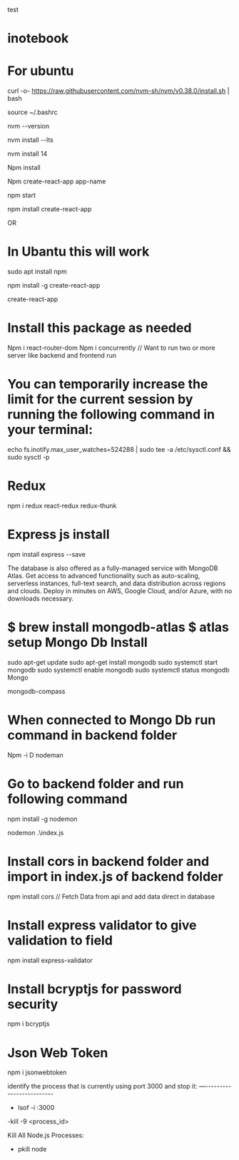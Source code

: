 test
# inotebook
For ubuntu 
================

curl -o- https://raw.githubusercontent.com/nvm-sh/nvm/v0.38.0/install.sh | bash

source ~/.bashrc

nvm --version

nvm install --lts

nvm install 14

Npm install 

Npm create-react-app app-name


npm start

npm install create-react-app

OR

In Ubantu this will work 
===============


sudo apt install npm

npm install -g create-react-app

create-react-app <project name>

Install this package as needed
====================================
Npm i react-router-dom
Npm i concurrently // Want to run two or more server like backend and frontend run


You can temporarily increase the limit for the current session by running the following command in your terminal:
=====================================
echo fs.inotify.max_user_watches=524288 | sudo tee -a /etc/sysctl.conf && sudo sysctl -p




Redux
==================

npm  i redux react-redux redux-thunk


Express js install
==========================

npm install express --save



The database is also offered as a fully-managed service with MongoDB Atlas. Get access to advanced functionality such as auto-scaling, serverless instances, full-text search, and data distribution across regions and clouds. Deploy in minutes on AWS, Google Cloud, and/or Azure, with no downloads necessary.


$ brew install mongodb-atlas
$ atlas setup
Mongo Db Install
=================

sudo apt-get update
sudo apt-get install mongodb
sudo systemctl start mongodb
sudo systemctl enable mongodb
sudo systemctl status mongodb
Mongo

mongodb-compass




When connected to Mongo Db run command in backend folder
=========================

Npm -i D nodeman

Go to backend folder and run following command
=========

npm install -g nodemon

nodemon .\index.js

Install cors in backend folder and import in index.js of backend folder
===========================
npm install cors  // Fetch Data from api and add data direct in database


Install express validator to give validation to field
================================

npm install express-validator

Install bcryptjs for password security
===================================
npm i bcryptjs


Json Web Token
==========================

npm i jsonwebtoken


identify the process that is currently using port 3000 and stop it:
—-------------------------
- lsof -i :3000

-kill -9 <process_id>



Kill All Node.js Processes:

- pkill node

